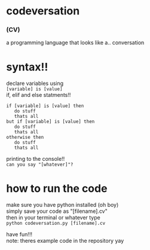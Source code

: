 # codeversation
### (CV)

a programming language that looks like a.. conversation

# syntax!!
declare variables using  
```[variable] is [value]```  
if, elif and else statments!!  
```
if [variable] is [value] then  
   do stuff
   thats all
but if [variable] is [value] then
   do stuff
   thats all
otherwise then
   do stuff
   thats all
```
printing to the console!!  
```can you say "[whatever]"?```

# how to run the code
make sure you have python installed (oh boy)  
simply save your code as "[filename].cv"  
then in your terminal or whatever type  
```python codeversation.py [filename].cv```

have fun!!!  
note: theres example code in the repository yay  

